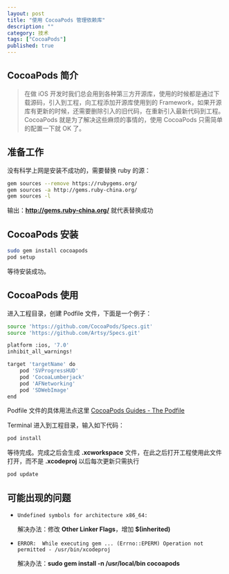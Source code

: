 ```yaml
---
layout: post
title: "使用 CocoaPods 管理依赖库"
description: ""
category: 技术
tags: ["CocoaPods"]
published: true
---
```


## CocoaPods 简介

> 在做 iOS 开发时我们总会用到各种第三方开源库，使用的时候都是通过下载源码，引入到工程，向工程添加开源库使用到的 Framework，如果开源库有更新的时候，还需要删除引入的旧代码，在重新引入最新代码到工程。
CocoaPods 就是为了解决这些麻烦的事情的，使用 CocoaPods 只需简单的配置一下就 OK 了。

## 准备工作

没有科学上网是安装不成功的，需要替换 ruby 的源：

```bash
gem sources --remove https://rubygems.org/
gem sources -a http://gems.ruby-china.org/
gem sources -l
```

输出：**http://gems.ruby-china.org/** 就代表替换成功

## CocoaPods 安装

```bash
sudo gem install cocoapods
pod setup
```

等待安装成功。

## CocoaPods 使用

进入工程目录，创建 Podfile 文件，下面是一个例子：

```bash
source 'https://github.com/CocoaPods/Specs.git'
source 'https://github.com/Artsy/Specs.git'

platform :ios, '7.0'
inhibit_all_warnings!

target 'targetName' do
	pod 'SVProgressHUD'
	pod 'CocoaLumberjack'
	pod 'AFNetworking'
	pod 'SDWebImage'
end
```

Podfile 文件的具体用法点这里 [CocoaPods Guides - The Podfile](http://guides.cocoapods.org/using/the-podfile.html)

Terminal 进入到工程目录，输入如下代码：

```bash
pod install
```

等待完成。完成之后会生成 **.xcworkspace** 文件，在此之后打开工程使用此文件打开，而不是 **.xcodeproj** 以后每次更新只需执行

```bash
pod update
```

## 可能出现的问题

* `Undefined symbols for architecture x86_64:`

	解决办法：修改 **Other Linker Flags**，增加 **$(inherited)**

* `ERROR:  While executing gem ... (Errno::EPERM)
    Operation not permitted - /usr/bin/xcodeproj`

	解决办法：**sudo gem install -n /usr/local/bin cocoapods**
